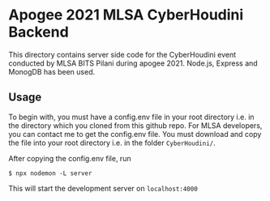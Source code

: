 # Apogee 2021 MLSA CyberHoudini Backend
This directory contains server side code for the CyberHoudini event conducted by MLSA BITS Pilani during apogee 2021. 
Node.js, Express and MonogDB has been used. 

## Usage 
To begin with, you must have a config.env file in your root directory i.e. in the directory which you cloned from this github repo. For MLSA developers, 
you can contact me to get the config.env file. You must download and copy the file into your root directory i.e. in the folder `CyberHoudini/`.

After copying the config.env file, run
```
$ npx nodemon -L server
```
This will start the development server on `localhost:4000`
